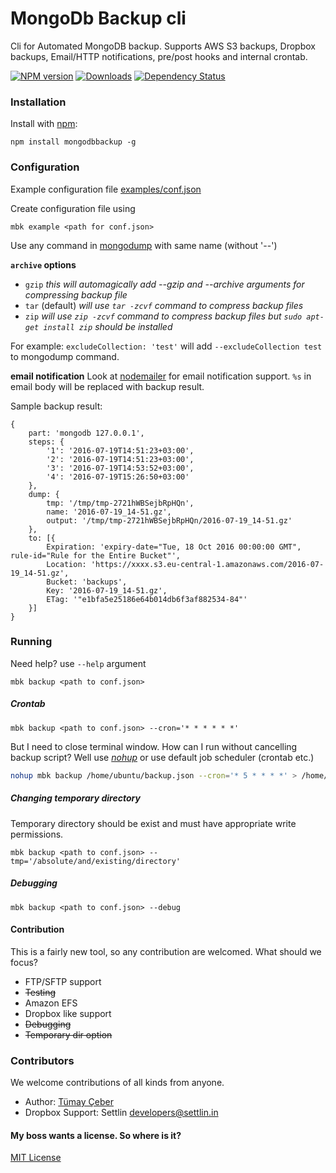 # MongoDb Backup cli

Cli for Automated MongoDB backup. Supports AWS S3 backups, Dropbox backups, Email/HTTP notifications, pre/post hooks and internal crontab.

[![NPM version][npm-image]][npm-url] [![Downloads][downloads-image]][npm-url] [![Dependency Status][dependency-image]][dependency-url]

### Installation

Install with [npm](http://github.com/isaacs/npm):

```
npm install mongodbbackup -g
```

### Configuration

Example configuration file [examples/conf.json](examples/conf.json)

Create configuration file using

```
mbk example <path for conf.json>
```

Use any command in [mongodump](https://docs.mongodb.com/manual/reference/program/mongodump/) with same name (without '--')

**`archive` options**

- `gzip`
  _this will automagically add --gzip and --archive arguments for compressing backup file_
- `tar` (default)
  _will use `tar -zcvf` command to compress backup files_
- `zip`
  _will use `zip -zcvf` command to compress backup files but `sudo apt-get install zip` should be installed_

For example:
`excludeCollection: 'test'` will add `--excludeCollection test` to mongodump command.

**email notification**
Look at [nodemailer](https://www.npmjs.com/package/nodemailer) for email notification support.
`%s` in email body will be replaced with backup result.

Sample backup result:

```javasript
{
    part: 'mongodb 127.0.0.1',
    steps: {
        '1': '2016-07-19T14:51:23+03:00',
        '2': '2016-07-19T14:51:23+03:00',
        '3': '2016-07-19T14:53:52+03:00',
        '4': '2016-07-19T15:26:50+03:00'
    },
    dump: {
        tmp: '/tmp/tmp-2721hWBSejbRpHQn',
        name: '2016-07-19_14-51.gz',
        output: '/tmp/tmp-2721hWBSejbRpHQn/2016-07-19_14-51.gz'
    },
    to: [{
        Expiration: 'expiry-date="Tue, 18 Oct 2016 00:00:00 GMT", rule-id="Rule for the Entire Bucket"',
        Location: 'https://xxxx.s3.eu-central-1.amazonaws.com/2016-07-19_14-51.gz',
        Bucket: 'backups',
        Key: '2016-07-19_14-51.gz',
        ETag: '"e1bfa5e25186e64b014db6f3af882534-84"'
    }]
}
```

### Running

Need help? use `--help` argument

```
mbk backup <path to conf.json>
```

##### Crontab

```
mbk backup <path to conf.json> --cron='* * * * * *'
```

But I need to close terminal window. How can I run without cancelling backup script?
Well use [_nohup_](https://en.wikipedia.org/wiki/Nohup) or use default job scheduler (crontab etc.)

```bash
nohup mbk backup /home/ubuntu/backup.json --cron='* 5 * * * *' > /home/ubuntu/backuplog.out 2> /home/ubuntu/backuplog.err < /dev/null &
```

##### Changing temporary directory

Temporary directory should be exist and must have appropriate write permissions.

```
mbk backup <path to conf.json> --tmp='/absolute/and/existing/directory'
```

##### Debugging

```
mbk backup <path to conf.json> --debug
```

#### Contribution

This is a fairly new tool, so any contribution are welcomed.
What should we focus?

- FTP/SFTP support
- ~~Testing~~
- Amazon EFS
- Dropbox like support
- ~~Debugging~~
- ~~Temporary dir option~~

### Contributors

We welcome contributions of all kinds from anyone.

- Author: [Tümay Çeber](https://github.com/brendtumi)
- Dropbox Support: Settlin <developers@settlin.in>

#### My boss wants a license. So where is it?

[MIT License](./LICENSE)

[dependency-image]: https://david-dm.org/brendtumi/mongo-backup.svg?style=flat-square
[downloads-image]: http://img.shields.io/npm/dm/mongodbbackup.svg?style=flat-square
[npm-image]: https://img.shields.io/npm/v/mongodbbackup.svg?style=flat-square
[dependency-url]: https://david-dm.org/brendtumi/mongo-backup
[npm-url]: https://npmjs.org/package/mongodbbackup
